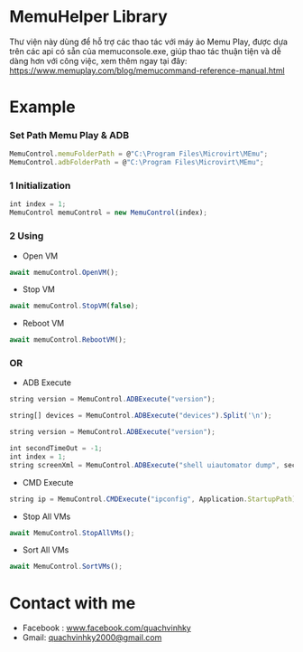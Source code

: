# MemuHelper Library  
 Thư viện này dùng để hỗ trợ các thao tác với máy ảo Memu Play, được dựa trên các api có sẵn của memuconsole.exe, giúp thao tác thuận tiện và dễ dàng hơn với công việc, xem thêm ngay tại đây:  
 https://www.memuplay.com/blog/memucommand-reference-manual.html  
# Example 
### Set Path Memu Play & ADB
```js
MemuControl.memuFolderPath = @"C:\Program Files\Microvirt\MEmu";  
MemuControl.adbFolderPath = @"C:\Program Files\Microvirt\MEmu";  
```
### 1 Initialization  
```js
int index = 1;  
MemuControl memuControl = new MemuControl(index);  
```
### 2 Using
- Open VM  
```js
await memuControl.OpenVM();
```
- Stop VM
```js
await memuControl.StopVM(false);
```
- Reboot VM
```js
await memuControl.RebootVM();
```
### OR 
- ADB Execute  
```js
string version = MemuControl.ADBExecute("version");
```
```js
string[] devices = MemuControl.ADBExecute("devices").Split('\n');
```
```js
string version = MemuControl.ADBExecute("version");
```
```js
int secondTimeOut = -1; 
int index = 1;
string screenXml = MemuControl.ADBExecute("shell uiautomator dump", secondTimeOut, index);
```
- CMD Execute  
```js
string ip = MemuControl.CMDExecute("ipconfig", Application.StartupPath);
```
- Stop All VMs  
```js
await MemuControl.StopAllVMs();
```
- Sort All VMs  
```js
await MemuControl.SortVMs();
```
# Contact with me  
- Facebook : www.facebook.com/quachvinhky  
- Gmail: quachvinhky2000@gmail.com  
